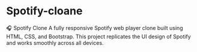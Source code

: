 # Spotify-cloane
🎧 Spotify Clone  A fully responsive Spotify web player clone built using HTML, CSS, and Bootstrap. This project replicates the UI design of Spotify and works smoothly across all devices.

